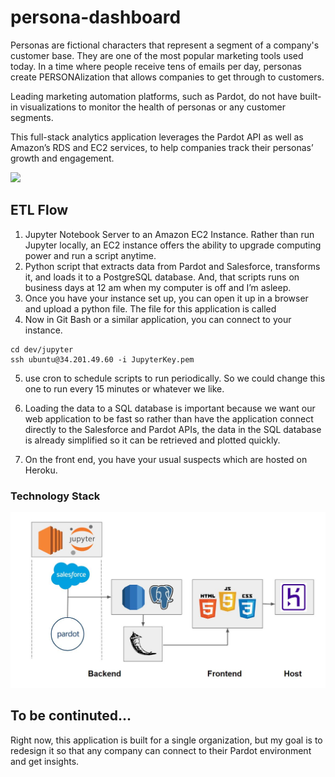 # persona-dashboard

Personas are fictional characters that represent a segment of a company's customer base. They are one of the most popular marketing tools used today. In a time where people receive tens of emails per day, personas create PERSONAlization that allows companies to get through to customers. 

Leading marketing automation platforms, such as Pardot, do not have built-in visualizations to monitor the health of personas or any customer segments.

This full-stack analytics application leverages the Pardot API as well as Amazon’s RDS and EC2 services, to help companies track their personas’ growth and engagement.

![](https://media.giphy.com/media/lOmuezZPD9sdYpc0NB/giphy.gif)

## ETL Flow
1. Jupyter Notebook Server to an Amazon EC2 Instance. Rather than run Jupyter locally, an EC2 instance offers the ability to upgrade computing power and run a script anytime.
2. Python script that extracts data from Pardot and Salesforce, transforms it, and loads it to a PostgreSQL database. And, that scripts runs on business days at 12 am when my computer is off and I’m asleep.
3. Once you have your instance set up, you can open it up in a browser and upload a python file. The file for this application is called
4. Now in Git Bash or a similar application, you can connect to your instance.

```
cd dev/jupyter
ssh ubuntu@34.201.49.60 -i JupyterKey.pem
```
5. use cron to schedule scripts to run periodically. So we could change this one to run every 15 minutes or whatever we like.

6. Loading the data to a SQL database is important because we want our web application to be fast so rather than have the application connect directly to the Salesforce and Pardot APIs, the data in the SQL database is already simplified so it can be retrieved and plotted quickly.

7. On the front end, you have your usual suspects which are hosted on Heroku.


### Technology Stack
<img src= "https://github.com/JohnvanZalk/persona-dashboard/blob/master/images/technology_diagram.JPG" width="700">

## To be continuted...
Right now, this application is built for a single organization, but my goal is to redesign it so that any company can connect to their Pardot environment and get insights.

